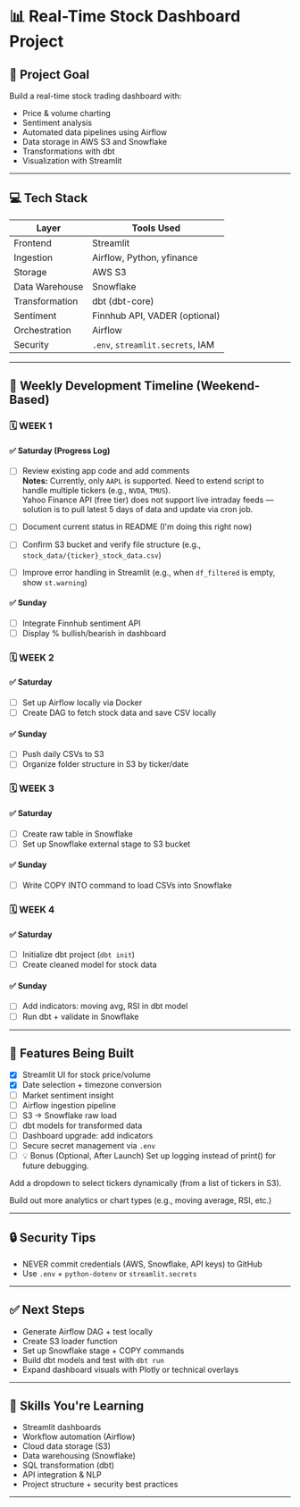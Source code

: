 # 📊 Real-Time Stock Dashboard Project

## 🧭 Project Goal

Build a real-time stock trading dashboard with:

* Price & volume charting
* Sentiment analysis
* Automated data pipelines using Airflow
* Data storage in AWS S3 and Snowflake
* Transformations with dbt
* Visualization with Streamlit

---

## 💻 Tech Stack

| Layer          | Tools Used                       |
| -------------- | -------------------------------- |
| Frontend       | Streamlit                        |
| Ingestion      | Airflow, Python, yfinance        |
| Storage        | AWS S3                           |
| Data Warehouse | Snowflake                        |
| Transformation | dbt (dbt-core)                   |
| Sentiment      | Finnhub API, VADER (optional)    |
| Orchestration  | Airflow                          |
| Security       | `.env`, `streamlit.secrets`, IAM |

---

## 📅 Weekly Development Timeline (Weekend-Based)

### 🗓️ WEEK 1
#### ✅ Saturday (Progress Log)

- [ ] Review existing app code and add comments  
  **Notes:** Currently, only `AAPL` is supported. Need to extend script to handle multiple tickers (e.g., `NVDA`, `TMUS`).  
  Yahoo Finance API (free tier) does not support live intraday feeds — solution is to pull latest 5 days of data and update via cron job.

- [ ] Document current status in README (I'm doing this right now)

- [ ] Confirm S3 bucket and verify file structure (e.g., `stock_data/{ticker}_stock_data.csv`)

- [ ] Improve error handling in Streamlit (e.g., when `df_filtered` is empty, show `st.warning`)

#### ✅ Sunday

* [ ] Integrate Finnhub sentiment API
* [ ] Display % bullish/bearish in dashboard

### 🗓️ WEEK 2

#### ✅ Saturday

* [ ] Set up Airflow locally via Docker
* [ ] Create DAG to fetch stock data and save CSV locally

#### ✅ Sunday

* [ ] Push daily CSVs to S3
* [ ] Organize folder structure in S3 by ticker/date

### 🗓️ WEEK 3

#### ✅ Saturday

* [ ] Create raw table in Snowflake
* [ ] Set up Snowflake external stage to S3 bucket

#### ✅ Sunday

* [ ] Write COPY INTO command to load CSVs into Snowflake

### 🗓️ WEEK 4

#### ✅ Saturday

* [ ] Initialize dbt project (`dbt init`)
* [ ] Create cleaned model for stock data

#### ✅ Sunday

* [ ] Add indicators: moving avg, RSI in dbt model
* [ ] Run dbt + validate in Snowflake

---

## 🧱 Features Being Built

* [x] Streamlit UI for stock price/volume
* [x] Date selection + timezone conversion
* [ ] Market sentiment insight
* [ ] Airflow ingestion pipeline
* [ ] S3 → Snowflake raw load
* [ ] dbt models for transformed data
* [ ] Dashboard upgrade: add indicators
* [ ] Secure secret management via `.env`
* [ ] 💡 Bonus (Optional, After Launch)
Set up logging instead of print() for future debugging.

Add a dropdown to select tickers dynamically (from a list of tickers in S3).

Build out more analytics or chart types (e.g., moving average, RSI, etc.)

---

## 🔒 Security Tips

* NEVER commit credentials (AWS, Snowflake, API keys) to GitHub
* Use `.env` + `python-dotenv` or `streamlit.secrets`

---

## ✅ Next Steps

* Generate Airflow DAG + test locally
* Create S3 loader function
* Set up Snowflake stage + COPY commands
* Build dbt models and test with `dbt run`
* Expand dashboard visuals with Plotly or technical overlays

---

## 📘 Skills You're Learning

* Streamlit dashboards
* Workflow automation (Airflow)
* Cloud data storage (S3)
* Data warehousing (Snowflake)
* SQL transformation (dbt)
* API integration & NLP
* Project structure + security best practices

---
